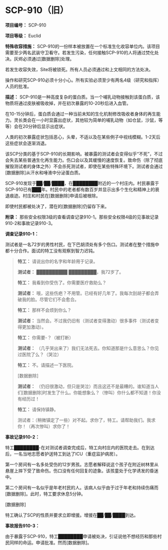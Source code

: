 # SCP-910（旧）
                        

**项目编号：** SCP-910

**项目等级：** Euclid

**特殊收容措施：** SCP-910的一份样本被放置在一个标准生化收容单位内。该项目需要至少两名武装守卫看守。若发生污染，任何接触SCP-910的人将通过焚化处决。灰烬必须通过[数据删除]处理。

若发生收容失效，Site将被锁死。所有人员必须通过和上文相同的方法处决。

操作和研究SCP-910必须十分小心。所有实验必须至少有两名4级（研究和指挥）人员的批准。

**描述：** SCP-910是一种高度复杂的蛋白质。当一个哺乳动物接触到该蛋白质，该物质将通过皮肤被吸收掉，并在初次暴露的10-20秒后进入血管。

在10-15分钟后，蛋白质会通过一种当前未知的生化机制修改吸收者身体的再生能力。灵长类会在一小时显露出症状，其他较为简单的哺乳动物（如仓鼠，沙鼠，等等）会在20分钟后显示出症状。

人类的初次暴露症状包括恶心，头晕，不适以及在某些例子中视线模糊。1-2天后这些症状会逐渐消退。

该SCP分类的基于SCP-910的长期影响。被暴露的测试者会变得似乎“不死”，不过会失去某些普通生化再生能力。伤口会以及其缓慢的速度恢复。致命伤（除了彻底摧毁测试者的身体之外）不会杀死测试者，即使在某些特殊环境下。测试者会通过[数据删除]从汗水和唾液中分泌蛋白质。

SCP-910发现于██/██/████，在████████附近的一个村庄内。村民暴露于SCP-910已有███年。村民中的老者都有数百岁并显示出多个生化和精神上的衰退痕迹。村庄和村民在[数据删除]申请后被根除。

即使村民都被处决了，潜在的[数据删除]仍留存下来。

**附录：** 那些安全权限3级的查看调查记录910-1。那些安全权限4级的见事故记录910-2和事故记录910-3。

**调查记录910-1：** 

测试者是一名72岁的男性村民，在下巴胡须处有多个伤口。测试者在整个措施中都十分合作。面试的特工没有观察到智力迟钝。


> **特工：** 请说出你的名字和年龄用于记录。
> 
> **测试者：** ██████████ █████████，我72岁了。
> 
> **特工：** 我看到你受伤了。你需要医疗救助么？
> 
> **测试者：** 哦，这些伤疤？不用管。已经有好几年了。我每次刮胡子都会弄破我的脸。尽管它们不会愈合。
> 
> **特工：** 那样不会烦到你么？
> 
> **测试者：** 当然会。不过我仍旧有（测试者变得激动）很多事件（测试者变得更加激动）。
> 
> **特工：** 你需要-？（被打断）
> 
> **测试者：** （几乎哭出来了）我们无法死去。你知道那是什么意思么？你见过医院了么？（哭泣）
> 
> **特工：** 不。请描述一下医院。
> 
> [数据删除]
> 
> **测试者：** （仍旧很激动，但只是哭泣）而且这还不是最糟的。谁知道当人们[数据删除]时发生了什么。你能想象么？（惨叫）你什么都不知道！你没有经历过！
> 
> **特工：** 请保持镇静。
> 
> 测试者：（稍微镇定了一些）对不起。求你了，特工。请帮助我们。我求你！（再次惨叫）求你了！
> 

**事故记录910-2：** 

特工████████-在对测试者调查完成后，特工向村庄内的医院走去。在到达后，一名当地志愿者护送特工到达了ICU（重症监护病房）。

第一个房间有一名多处受伤的12岁男孩。志愿者解释说这个孩子在附近树林里从悬崖上摔下受了致命伤。伤口没有任何回复的迹象。该孩童处于化学诱发的昏迷中。

第二个房间有一名似乎是年老村民的人。该病人似乎由于过于年老和持续伤痛而[数据删除]。此时，特工要求休息5分钟。

[数据删除]

特工确认了SCP的性质并要求立即增援。增援在██/██/████到达。

**事故报告910-3：** 

由于暴露于SCP-910，特工████████申请被处决，引证说他不想经历和那些村民同样的命运。申请批准。然而[数据删除]。


                    